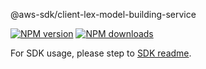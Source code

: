 @aws-sdk/client-lex-model-building-service

[![NPM version](https://img.shields.io/npm/v/@aws-sdk/client-lex-model-building-service/beta.svg)](https://www.npmjs.com/package/@aws-sdk/client-lex-model-building-service)
[![NPM downloads](https://img.shields.io/npm/dm/@aws-sdk/client-lex-model-building-service.svg)](https://www.npmjs.com/package/@aws-sdk/client-lex-model-building-service)

For SDK usage, please step to [SDK readme](https://github.com/aws/aws-sdk-js-v3).
